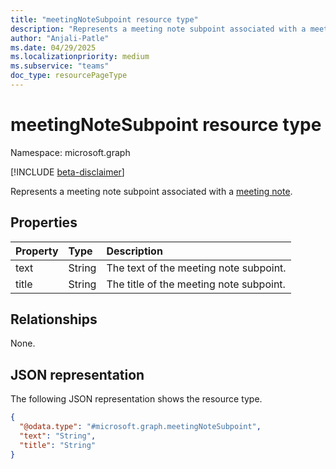 ```yaml
---
title: "meetingNoteSubpoint resource type"
description: "Represents a meeting note subpoint associated with a meeting note."
author: "Anjali-Patle"
ms.date: 04/29/2025
ms.localizationpriority: medium
ms.subservice: "teams"
doc_type: resourcePageType
---
```


# meetingNoteSubpoint resource type

Namespace: microsoft.graph

[!INCLUDE [beta-disclaimer](../../includes/beta-disclaimer.md)]

Represents a meeting note subpoint associated with a [meeting note](meetingnote.md).

## Properties
|Property|Type|Description|
|:---|:---|:---|
|text|String|The text of the meeting note subpoint.|
|title|String|The title of the meeting note subpoint.|

## Relationships
None.

## JSON representation
The following JSON representation shows the resource type.
<!-- {
  "blockType": "resource",
  "@odata.type": "microsoft.graph.meetingNoteSubpoint"
}
-->
``` json
{
  "@odata.type": "#microsoft.graph.meetingNoteSubpoint",
  "text": "String",
  "title": "String"
}
```

